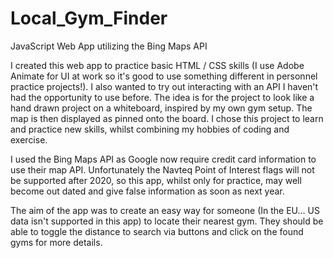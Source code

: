 # Local_Gym_Finder

JavaScript Web App utilizing the Bing Maps API

I created this web app to practice basic HTML / CSS skills (I use Adobe Animate for UI at work so it's good to use something different in personnel practice projects!). I also wanted to try out interacting with an API I haven't had the opportunity to use before. The idea is for the project to look like a hand drawn project on a whiteboard, inspired by my own gym setup. The map is then displayed as pinned onto the board. I chose this project to learn and practice new skills, whilst combining my hobbies of coding and exercise.

I used the Bing Maps API as Google now require credit card information to use their map API. Unfortunately the Navteq Point of Interest flags will not be supported after 2020, so this app, whilst only for practice, may well become out dated and give false information as soon as next year.

The aim of the app was to create an easy way for someone (In the EU... US data isn't supported in this app) to locate their nearest gym. They should be able to toggle the distance to search via buttons and click on the found gyms for more details.
